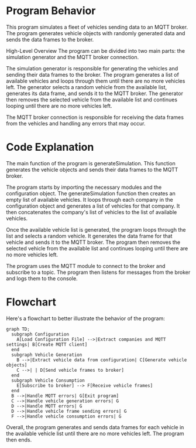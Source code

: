 # Program Behavior
This program simulates a fleet of vehicles sending data to an MQTT broker. The program generates vehicle objects with randomly generated data and sends the data frames to the broker.

High-Level Overview
The program can be divided into two main parts: the simulation generator and the MQTT broker connection.

The simulation generator is responsible for generating the vehicles and sending their data frames to the broker. The program generates a list of available vehicles and loops through them until there are no more vehicles left. The generator selects a random vehicle from the available list, generates its data frame, and sends it to the MQTT broker. The generator then removes the selected vehicle from the available list and continues looping until there are no more vehicles left.

The MQTT broker connection is responsible for receiving the data frames from the vehicles and handling any errors that may occur.

# Code Explanation
The main function of the program is generateSimulation. This function generates the vehicle objects and sends their data frames to the MQTT broker.

The program starts by importing the necessary modules and the configuration object. The generateSimulation function then creates an empty list of available vehicles. It loops through each company in the configuration object and generates a list of vehicles for that company. It then concatenates the company's list of vehicles to the list of available vehicles.

Once the available vehicle list is generated, the program loops through the list and selects a random vehicle. It generates the data frame for that vehicle and sends it to the MQTT broker. The program then removes the selected vehicle from the available list and continues looping until there are no more vehicles left.

The program uses the MQTT module to connect to the broker and subscribe to a topic. The program then listens for messages from the broker and logs them to the console.

# Flowchart
Here's a flowchart to better illustrate the behavior of the program:
```mermaid
graph TD;
  subgraph Configuration
    A[Load Configuration File] -->|Extract companies and MQTT settings| B[Create MQTT client]
  end
  subgraph Vehicle Generation
    B -->|Extract vehicle data from configuration| C[Generate vehicle objects]
    C -->| | D[Send vehicle frames to broker]
  end
  subgraph Vehicle Consumption
    E[Subscribe to broker] --> F[Receive vehicle frames]
  end
  B -->|Handle MQTT errors| G[Exit program]
  C -->|Handle vehicle generation errors| G
  D -->|Handle MQTT errors| G
  D -->|Handle vehicle frame sending errors| G
  F -->|Handle vehicle consumption errors| G
```

Overall, the program generates and sends data frames for each vehicle in the available vehicle list until there are no more vehicles left. The program then ends.

